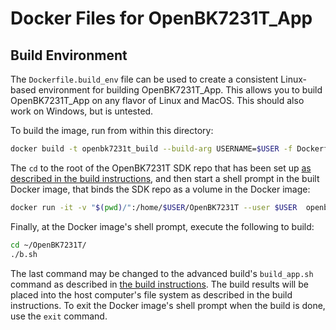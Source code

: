 # Docker Files for OpenBK7231T_App

## Build Environment
The `Dockerfile.build_env` file can be used to create a consistent Linux-based environment for building OpenBK7231T_App. This allows you to build OpenBK7231T_App on any flavor of Linux and MacOS. This should also work on Windows, but is untested.

To build the image, run from within this directory:
```sh
docker build -t openbk7231t_build --build-arg USERNAME=$USER -f Dockerfile.build_env .
```

The `cd` to the root of the OpenBK7231T SDK repo that has been set up [as described in the build instructions](https://github.com/michaelkamprath/OpenBK7231T_App/blob/main/BUILDING.md#building-for-bk7231t), and then start a shell prompt in the built Docker image, that binds the SDK repo as a volume in the Docker image:

```sh
docker run -it -v "$(pwd)/":/home/$USER/OpenBK7231T --user $USER  openbk7231t_build /bin/bash
```
Finally, at the Docker image's shell prompt, execute the following to build:
```sh
cd ~/OpenBK7231T/
./b.sh
```
The last command may be changed to the advanced build's `build_app.sh` command as described in [the build instructions](https://github.com/michaelkamprath/OpenBK7231T_App/blob/main/BUILDING.md#building-for-bk7231t). The build results will be placed into the host computer's file system as described in the build instructions. To exit the Docker image's shell prompt when the build is done, use the `exit` command.

